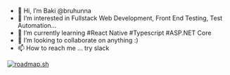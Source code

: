 - 👋 Hi, I’m Baki @bruhunna 
- 👀 I’m interested in Fullstack Web Development, Front End Testing, Test Automation...
- 🌱 I’m currently learning #React Native #Typescript #ASP.NET Core
- 💞️ I’m looking to collaborate on anything :) 
- 📫 How to reach me ... try slack 

[![roadmap.sh](https://roadmap.sh/card/tall/6770aca470129741a8d9e713?variant=dark)](https://roadmap.sh)

<!---
bruhunna/bruhunna is a ✨ special ✨ repository because its `README.md` (this file) appears on your GitHub profile.
You can click the Preview link to take a look at your changes.
--->
